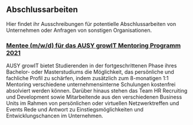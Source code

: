 ## Abschlussarbeiten

Hier findet ihr Ausschreibungen für potentielle Abschlussarbeiten von Unternehmen oder Anfragen von sonstigen Organisationen.

### [Mentee (m/w/d) für das AUSY growIT Mentoring Programm 2021](https://github.com/Fachschaft-FB12/Digitales-Brett/blob/master/Abschlussarbeiten/Stellenanzeige_AUSYgrowIT_Mentoring_HP-komprimiert.pdf)
AUSY growIT bietet Studierenden in der fortgeschrittenen Phase ihres Bachelor- oder Masterstudiums die Möglichkeit, das persönliche und fachliche Profil zu schärfen, indem zusätzlich zum 8-monatigen 1:1 Mentoring verschiedene unternehmensinterne Schulungen kostenfrei absolviert werden können. Darüber hinaus stehen das Team HR Recruiting und Development sowie Mitarbeitende aus den verschiedenen Business Units im Rahmen von persönlichen oder virtuellen Netzwerktreffen und Events Rede und Antwort zu Einstiegsmöglichkeiten und Entwicklungschancen im Unternehmen.